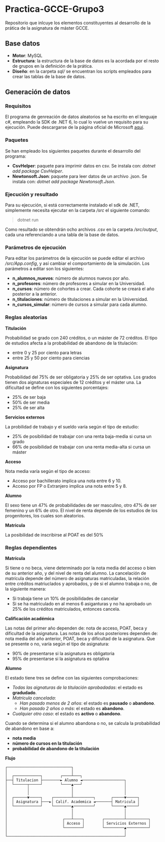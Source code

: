 # Practica-GCCE-Grupo3
Repositorio que inlcuye los elementos constituyentes al desarrollo de la prática de la asignatura de máster GCCE.
## Base datos
- **Motor**: MySQL
- **Estructura**: la estructura de la base de datos es la acordada por el resto de grupos en la definición de la prática.
- **Diseño**: en la carpeta _sql/_ se encuentran los scripts empleados para crear las tablas de la base de datos.
## Generación de datos
### Requisitos
El programa de genreación de datos aleatorios se ha escrito en el lenguaje c#, empleando la SDK de .NET 6, lo cual lo vuelve un requisito para su ejecución. Puede descargarse de la página oficial de Microsoft [aquí](https://dotnet.microsoft.com/en-us/download/dotnet/6.0).
### Paquetes
Se han empleado los siguientes paquetes durante el desarrollo del programa:
- **CsvHelper**: paquete para imprimir datos en csv. Se instala con: _dotnet add package CsvHelper_.
- **Newtonsoft.Json**: paquete para leer datos de un archivo .json. Se instala con: _dotnet add package Newtonsoft.Json_.

### Ejecución y resultado
Para su ejecución, si está correctamente instalado el sdk de .NET, simplemente necesita ejecutar en la carpeta _/src_ el siguiente comando:
> dotnet run

Como resultado se obtendrán ocho archivos .csv en la carpeta _/src/output_, cada una referenciando a una tabla de la base de datos.
### Parámetros de ejecución
Para editar los parámetros de la ejecución se puede editar el archivo _/src/App.config_, y así cambiar el comportamiento de la simulación. Los parámetros a editar son los siguientes:
- **n_alumnos_nuevos**: número de alumnos nuevos por año.
- **n_profesores**: número de profesores a simular en la Universidad.
- **n_cursos**: número de cohortes a crear. Cada cohorte se creará el año posterior a la anterior.
- **n_titulaciones**: número de titulaciones a simular en la Universidad.
- **n_cursos_simular**: número de cursos a simular para cada alumno.

### Reglas aleatorias
**Titulación**

Probabilidad se grado con 240 créditos, o un máster de 72 créditos.
El tipo de estudios afecta a la probabilidad de abandono de la titulación:
- entre 0 y 25 por ciento para letras
- entre 25 y 50 por ciento para ciencias

**Asignatura**

Probabilidad del 75% de ser obligatoria y 25% de ser optativa.
Los grados tienen dos aignaturas especiales de 12 créditos y el máster una.
La dificultad se define con los siguientes porcentajes:
- 25% de ser baja
- 50% de ser media
- 25% de ser alta 

**Servicios externos**

La probilidad de trabajo y el sueldo varía según el tipo de estudio:
- 25% de posibilidad de trabajar con una renta baja-media si cursa un grado
- 66% de posibilidad de trabajar con una renta media-alta si cursa un máster

**Acceso**

Nota media varía según el tipo de acceso:
- Acceso por bachillerato implica una nota entre 6 y 10.
- Acceso por FP o Extranjero implica una nota entre 5 y 8.

**Alumno**

El sexo tiene un 47% de probabilidades de ser masculino, otro 47% de ser femenino y un 6% de otro.
El nivel de renta depende de los estudios de los progenitores, los cuales son aleatorios.

**Matricula**

La posibilidad de inscribirse al POAT es del 50% 

### Reglas dependientes
**Matrícula**

Si tiene o no beca, viene determinado por la nota media del acceso o bien de su anterior año, y del nivel de renta del alumno.
La cancelación de matrícula depende del número de asignaturas matriculadas, la relación entre créditos matriuclados y aprobados, y de si el alumno trabaja o no, de la siguiente manera:
- Si trabaja tiene un 10% de posibilidades de cancelar
- Si se ha matriculado en al menos 6 asiganturas y no ha aprobado un 25% de los créditos matriculados, entonces cancela.

**Calificación académica**

Las notas del primer año dependen de: nota de acceso, POAT, beca y dificultad de la asignatura.
Las notas de los años posteriores dependen de: nota media del año anterior, POAT, beca y dificultad de la asignatura.
Que se presente o no, varía según el tipo de asignatura:
- 90% de presentarse si la asignatura es obligatoria
- 95% de presentarse si la asignatura es optativa

**Alumno**

El estado tiene tres se define con las siguientes comprobaciones:
- *Todas las aignaturas de la titulación aprobadadas*: el estado es **gradudado**.
- *Matrícula cancelada*:
  - *Han pasado menos de 2 años*: el estado es **pausado** o **abandono**.
  - *Han pasado 2 años o más*: el estado es **abandono**.
- *Cualquier otro caso*: el estado es **activo** o **abandono**.

Cuando se determina si el alumno abandona o no, se calcula la probabilidad de abandono en base a:
- **nota media**
- **número de cursos en la titulación**
- **probabilidad de abandono de la titulación**

**Flujo**

    ┌─────────────────────────────┐
    │                             │
    │  ┌────────────┐        ┌────┴───┐
    ├──┤ Titulacion ├────────► Alumno ◄───────────────────┐
    │  └──────┬─────┘        └────▲───┘                   │
    │         │                   │                       │
    │         │                   │                       │
    │  ┌──────▼─────┐    ┌────────┴─────────┐       ┌─────▼─────┐
    │  │ Asignatura ├───►│ Calif. Academica ◄───────┤ Matricula │
    │  └────────────┘    └────────▲─────────┘       └─────▲─────┘
    │                             │                       │
    │                             │                       │
    │                         ┌───┴────┐        ┌─────────┴──────────┐
    │                         │ Acceso │        │ Servicios Externos │
    │                         └────────┘        └─────────▲──────────┘
    │                                                     │
    └─────────────────────────────────────────────────────┘
